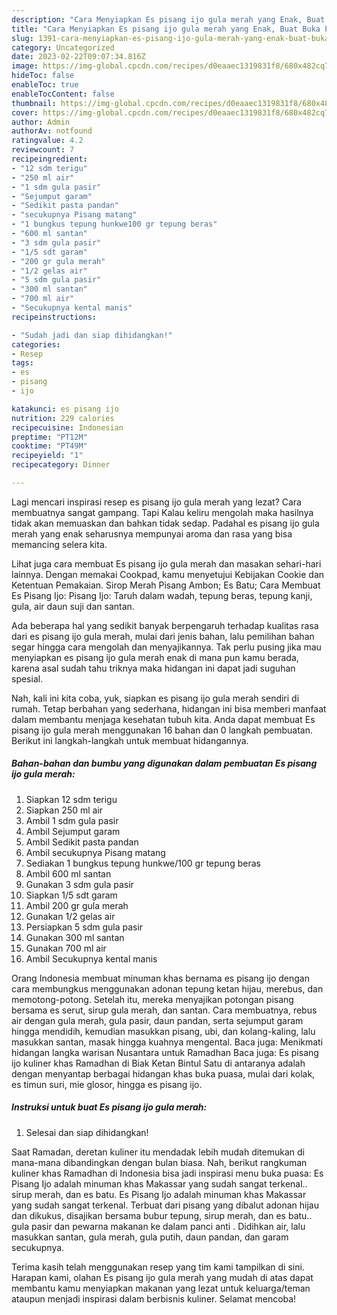 ```yaml
---
description: "Cara Menyiapkan Es pisang ijo gula merah yang Enak, Buat Buka Puasa Lezat"
title: "Cara Menyiapkan Es pisang ijo gula merah yang Enak, Buat Buka Puasa Lezat"
slug: 1391-cara-menyiapkan-es-pisang-ijo-gula-merah-yang-enak-buat-buka-puasa-lezat
category: Uncategorized
date: 2023-02-22T09:07:34.816Z
image: https://img-global.cpcdn.com/recipes/d0eaaec1319831f8/680x482cq70/es-pisang-ijo-gula-merah-foto-resep-utama.jpg
hideToc: false
enableToc: true
enableTocContent: false
thumbnail: https://img-global.cpcdn.com/recipes/d0eaaec1319831f8/680x482cq70/es-pisang-ijo-gula-merah-foto-resep-utama.jpg
cover: https://img-global.cpcdn.com/recipes/d0eaaec1319831f8/680x482cq70/es-pisang-ijo-gula-merah-foto-resep-utama.jpg
author: Admin
authorAv: notfound
ratingvalue: 4.2
reviewcount: 7
recipeingredient:
- "12 sdm terigu"
- "250 ml air"
- "1 sdm gula pasir"
- "Sejumput garam"
- "Sedikit pasta pandan"
- "secukupnya Pisang matang"
- "1 bungkus tepung hunkwe100 gr tepung beras"
- "600 ml santan"
- "3 sdm gula pasir"
- "1/5 sdt garam"
- "200 gr gula merah"
- "1/2 gelas air"
- "5 sdm gula pasir"
- "300 ml santan"
- "700 ml air"
- "Secukupnya kental manis"
recipeinstructions:

- "Sudah jadi dan siap dihidangkan!"
categories:
- Resep
tags:
- es
- pisang
- ijo

katakunci: es pisang ijo 
nutrition: 229 calories
recipecuisine: Indonesian
preptime: "PT12M"
cooktime: "PT49M"
recipeyield: "1"
recipecategory: Dinner

---
```



Lagi mencari inspirasi resep es pisang ijo gula merah yang lezat? Cara membuatnya sangat gampang. Tapi Kalau keliru mengolah maka hasilnya tidak akan memuaskan dan bahkan tidak sedap. Padahal es pisang ijo gula merah yang enak seharusnya mempunyai aroma dan rasa yang bisa memancing selera kita.


Lihat juga cara membuat Es pisang ijo gula merah dan masakan sehari-hari lainnya. Dengan memakai Cookpad, kamu menyetujui Kebijakan Cookie dan Ketentuan Pemakaian. Sirop Merah Pisang Ambon; Es Batu; Cara Membuat Es Pisang Ijo: Pisang Ijo: Taruh dalam wadah, tepung beras, tepung kanji, gula, air daun suji dan santan.

Ada beberapa hal yang sedikit banyak berpengaruh terhadap kualitas rasa dari es pisang ijo gula merah, mulai dari jenis bahan, lalu pemilihan bahan segar hingga cara mengolah dan menyajikannya. Tak perlu pusing jika mau menyiapkan es pisang ijo gula merah enak di mana pun kamu berada, karena asal sudah tahu triknya maka hidangan ini dapat jadi suguhan spesial.


Nah, kali ini kita coba, yuk, siapkan es pisang ijo gula merah sendiri di rumah. Tetap berbahan yang sederhana, hidangan ini bisa memberi manfaat dalam membantu menjaga kesehatan tubuh kita. Anda dapat membuat Es pisang ijo gula merah menggunakan 16 bahan dan 0 langkah pembuatan. Berikut ini langkah-langkah untuk membuat hidangannya.

<!--inarticleads1-->

##### Bahan-bahan dan bumbu yang digunakan dalam pembuatan Es pisang ijo gula merah:

1. Siapkan 12 sdm terigu
1. Siapkan 250 ml air
1. Ambil 1 sdm gula pasir
1. Ambil Sejumput garam
1. Ambil Sedikit pasta pandan
1. Ambil secukupnya Pisang matang
1. Sediakan 1 bungkus tepung hunkwe/100 gr tepung beras
1. Ambil 600 ml santan
1. Gunakan 3 sdm gula pasir
1. Siapkan 1/5 sdt garam
1. Ambil 200 gr gula merah
1. Gunakan 1/2 gelas air
1. Persiapkan 5 sdm gula pasir
1. Gunakan 300 ml santan
1. Gunakan 700 ml air
1. Ambil Secukupnya kental manis


Orang Indonesia membuat minuman khas bernama es pisang ijo dengan cara membungkus menggunakan adonan tepung ketan hijau, merebus, dan memotong-potong. Setelah itu, mereka menyajikan potongan pisang bersama es serut, sirup gula merah, dan santan. Cara membuatnya, rebus air dengan gula merah, gula pasir, daun pandan, serta sejumput garam hingga mendidih, kemudian masukkan pisang, ubi, dan kolang-kaling, lalu masukkan santan, masak hingga kuahnya mengental. Baca juga: Menikmati hidangan langka warisan Nusantara untuk Ramadhan Baca juga: Es pisang ijo kuliner khas Ramadhan di Biak Ketan Bintul Satu di antaranya adalah dengan menyantap berbagai hidangan khas buka puasa, mulai dari kolak, es timun suri, mie glosor, hingga es pisang ijo. 

<!--inarticleads2-->

##### Instruksi untuk buat Es pisang ijo gula merah:


1. Selesai dan siap dihidangkan!

Saat Ramadan, deretan kuliner itu mendadak lebih mudah ditemukan di mana-mana dibandingkan dengan bulan biasa. Nah, berikut rangkuman kuliner khas Ramadhan di Indonesia bisa jadi inspirasi menu buka puasa: Es Pisang Ijo adalah minuman khas Makassar yang sudah sangat terkenal.. sirup merah, dan es batu. Es Pisang Ijo adalah minuman khas Makassar yang sudah sangat terkenal. Terbuat dari pisang yang dibalut adonan hijau dan dikukus, disajikan bersama bubur tepung, sirup merah, dan es batu.. gula pasir dan pewarna makanan ke dalam panci anti . Didihkan air, lalu masukkan santan, gula merah, gula putih, daun pandan, dan garam secukupnya. 

Terima kasih telah menggunakan resep yang tim kami tampilkan di sini. Harapan kami, olahan Es pisang ijo gula merah yang mudah di atas dapat membantu kamu menyiapkan makanan yang lezat untuk keluarga/teman ataupun menjadi inspirasi dalam berbisnis kuliner. Selamat mencoba!
